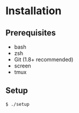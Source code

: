 Installation
============

Prerequisites
-------------

* bash
* zsh
* Git (1.8+ recommended)
* screen
* tmux


Setup
------------

``` bash-session
$ ./setup 
```
